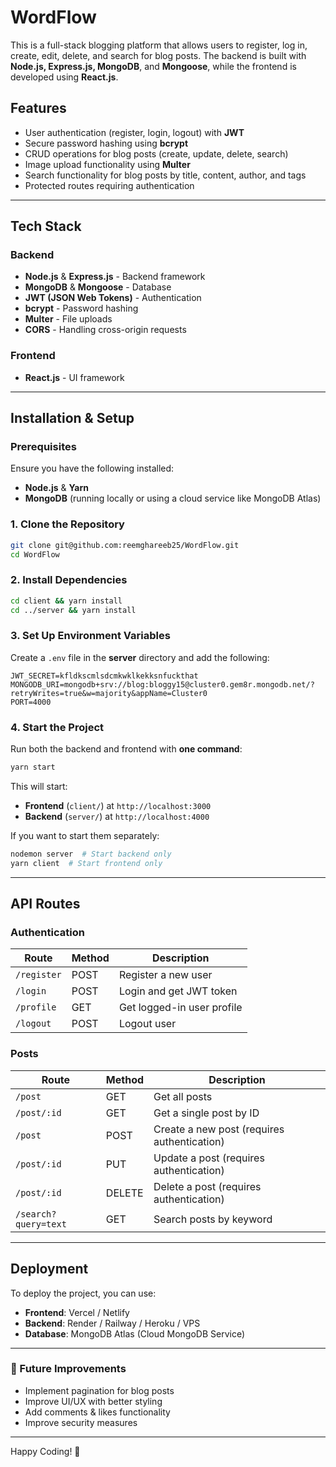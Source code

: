 # WordFlow

This is a full-stack blogging platform that allows users to register, log in, create, edit, delete, and search for blog posts. The backend is built with **Node.js, Express.js, MongoDB**, and **Mongoose**, while the frontend is developed using **React.js**.

## Features
- User authentication (register, login, logout) with **JWT**
- Secure password hashing using **bcrypt**
- CRUD operations for blog posts (create, update, delete, search)
- Image upload functionality using **Multer**
- Search functionality for blog posts by title, content, author, and tags
- Protected routes requiring authentication

---

## Tech Stack

### Backend
- **Node.js** & **Express.js** - Backend framework
- **MongoDB** & **Mongoose** - Database
- **JWT (JSON Web Tokens)** - Authentication
- **bcrypt** - Password hashing
- **Multer** - File uploads
- **CORS** - Handling cross-origin requests

### Frontend
- **React.js** - UI framework
---

## Installation & Setup

### Prerequisites
Ensure you have the following installed:
- **Node.js** & **Yarn**
- **MongoDB** (running locally or using a cloud service like MongoDB Atlas)

### 1. Clone the Repository
```sh
git clone git@github.com:reemghareeb25/WordFlow.git
cd WordFlow
```

### 2. Install Dependencies
```sh
cd client && yarn install
cd ../server && yarn install
```

### 3. Set Up Environment Variables
Create a `.env` file in the **server** directory and add the following:
```
JWT_SECRET=kfldkscmlsdcmkwklkekksnfuckthat
MONGODB_URI=mongodb+srv://blog:bloggy15@cluster0.gem8r.mongodb.net/?retryWrites=true&w=majority&appName=Cluster0
PORT=4000
```

### 4. Start the Project
Run both the backend and frontend with **one command**:
```sh
yarn start
```
This will start:
- **Frontend** (`client/`) at `http://localhost:3000`
- **Backend** (`server/`) at `http://localhost:4000`

If you want to start them separately:
```sh
nodemon server  # Start backend only
yarn client  # Start frontend only
```

---

## API Routes

### **Authentication**
| Route         | Method | Description |
|--------------|--------|-------------|
| `/register`  | POST   | Register a new user |
| `/login`     | POST   | Login and get JWT token |
| `/profile`   | GET    | Get logged-in user profile |
| `/logout`    | POST   | Logout user |

### **Posts**
| Route           | Method | Description |
|----------------|--------|-------------|
| `/post`        | GET    | Get all posts |
| `/post/:id`    | GET    | Get a single post by ID |
| `/post`        | POST   | Create a new post (requires authentication) |
| `/post/:id`    | PUT    | Update a post (requires authentication) |
| `/post/:id`    | DELETE | Delete a post (requires authentication) |
| `/search?query=text` | GET | Search posts by keyword |

---

## Deployment
To deploy the project, you can use:
- **Frontend**: Vercel / Netlify
- **Backend**: Render / Railway / Heroku / VPS
- **Database**: MongoDB Atlas (Cloud MongoDB Service)

---

### 🎯 Future Improvements
- Implement pagination for blog posts
- Improve UI/UX with better styling
- Add comments & likes functionality
- Improve security measures

---

Happy Coding! 🚀

